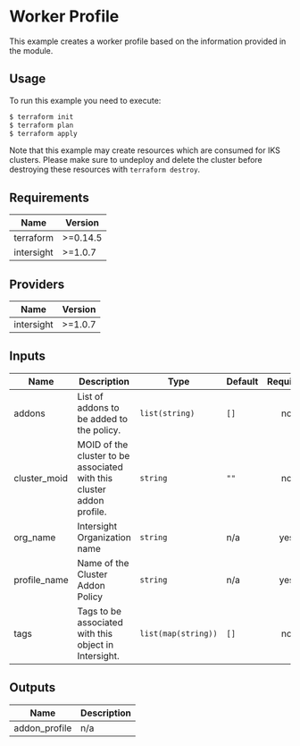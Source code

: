 # Worker Profile

This example creates a worker profile based on the information provided in the module.

## Usage

To run this example you need to execute:

```bash
$ terraform init
$ terraform plan
$ terraform apply
```

Note that this example may create resources which are consumed for IKS clusters.  Please make sure to undeploy and delete the cluster before destroying these resources with `terraform destroy`.
<!-- BEGINNING OF PRE-COMMIT-TERRAFORM DOCS HOOK -->
## Requirements

| Name | Version |
|------|---------|
| terraform | >=0.14.5 |
| intersight | >=1.0.7 |

## Providers

| Name | Version |
|------|---------|
| intersight | >=1.0.7 |

## Inputs

| Name | Description | Type | Default | Required |
|------|-------------|------|---------|:--------:|
| addons | List of addons to be added to the policy. | `list(string)` | `[]` | no |
| cluster\_moid | MOID of the cluster to be associated with this cluster addon profile. | `string` | `""` | no |
| org\_name | Intersight Organization name | `string` | n/a | yes |
| profile\_name | Name of the Cluster Addon Policy | `string` | n/a | yes |
| tags | Tags to be associated with this object in Intersight. | `list(map(string))` | `[]` | no |

## Outputs

| Name | Description |
|------|-------------|
| addon\_profile | n/a |

<!-- END OF PRE-COMMIT-TERRAFORM DOCS HOOK -->